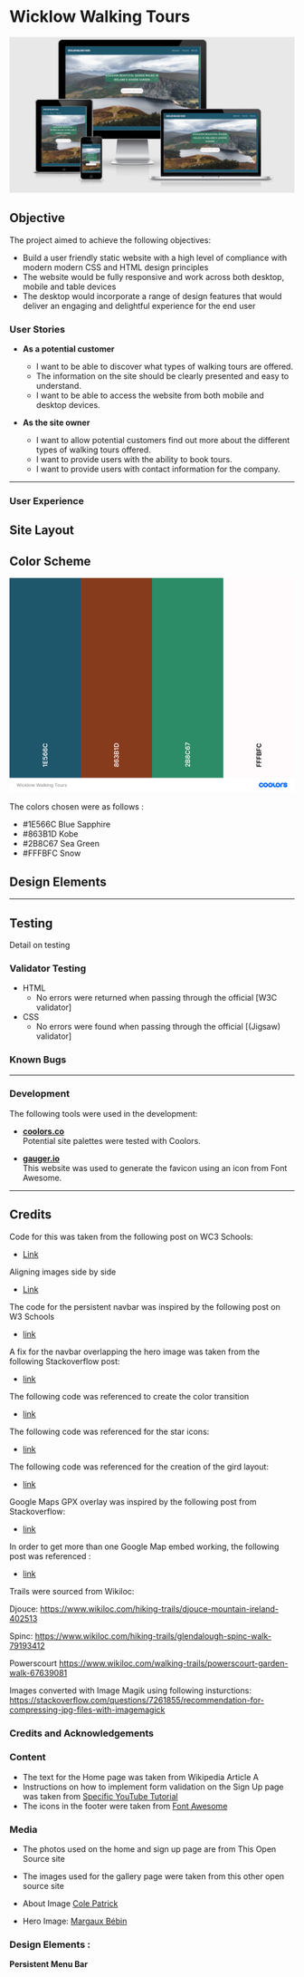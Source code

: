 # Wicklow Walking Tours

![am-i-responsive](./docs/images/am-i-responsive.png)

## Objective 

The project aimed to achieve the following objectives:

- Build a user friendly static website with a high level of compliance with modern modern CSS and HTML design principles 
- The website would be fully responsive and work across both desktop, mobile and table devices
- The desktop would incorporate a range of design features that would deliver an engaging and delightful experience for the end user

### User Stories

- **As a potential customer**
    - I want to be able to discover what types of walking tours are offered.
    - The information on the site should be clearly presented and easy to understand.
    - I want to be able to access the website from both mobile and desktop devices.  

- **As the site owner**
    - I want to allow potential customers find out more about the different types of walking tours offered.
    - I want to provide users with the ability to book tours.
    - I want to provide users with contact information for the company.

- - - 

### User Experience


## Site Layout


## Color Scheme

![coolors-colors](./docs/images/palette.png)



The colors chosen were as follows :
- #1E566C Blue Sapphire
- #863B1D Kobe
- #2B8C67 Sea Green
- #FFFBFC Snow


## Design Elements




- - - 

## Testing 

Detail on testing 


### Validator Testing 

- HTML
  - No errors were returned when passing through the official [W3C validator]
- CSS
  - No errors were found when passing through the official [(Jigsaw) validator]

### Known Bugs


- - - 

### Development

The following tools were used in the development:


- **[coolors.co](https://coolors.co/)**  
Potential site palettes were tested with Coolors.  


- **[gauger.io](https://gauger.io/fonticon/)**  
This website was used to generate the favicon using an icon from Font Awesome.




- - - 

## Credits 



Code for this was taken from the following post on WC3 Schools:

- [Link](https://www.w3schools.com/howto/howto_css_fixed_menu.asp)


Aligning images side by side 

- [Link](https://www.w3schools.com/howto/howto_css_images_side_by_side.asp)




The code for the persistent navbar was inspired by the following post on W3 Schools

- [link](https://www.w3schools.com/howto/howto_css_fixed_menu.asp)

A fix for the navbar overlapping the hero image was taken from the following Stackoverflow post:

- [link](https://stackoverflow.com/questions/49133277/why-is-this-hero-image-covering-the-fixed-nav-bar-with-the-nav-bar-reappearing)

The following code was referenced to create the color transition

- [link](https://stackoverflow.com/questions/11679567/using-css-for-a-fade-in-effect-on-page-load)

The following code was referenced for the star icons:

- [link](https://stackoverflow.com/questions/49343074/css-for-star-ratings-via-fontawesome)

The following code was referenced for the creation of the gird layout:

- [link](https://gridbyexample.com/examples/example2/)


Google Maps GPX overlay was inspired by the following post from Stackoverflow:
- [link](https://stackoverflow.com/questions/15829048/best-way-to-import-coordinates-from-gpx-file-and-display-using-google-maps-api)

In order to get more than one Google Map embed working, the following post was referenced :

- [link](https://stackoverflow.com/questions/46631141/two-google-maps-on-same-page-with-markers)



Trails were sourced from Wikiloc:

Djouce:
https://www.wikiloc.com/hiking-trails/djouce-mountain-ireland-402513

Spinc:
https://www.wikiloc.com/hiking-trails/glendalough-spinc-walk-79193412

Powerscourt
https://www.wikiloc.com/walking-trails/powerscourt-garden-walk-67639081


Images converted with Image Magik using following insturctions:
https://stackoverflow.com/questions/7261855/recommendation-for-compressing-jpg-files-with-imagemagick



### Credits and Acknowledgements

### Content 

- The text for the Home page was taken from Wikipedia Article A
- Instructions on how to implement form validation on the Sign Up page was taken from [Specific YouTube Tutorial](https://www.youtube.com/)
- The icons in the footer were taken from [Font Awesome](https://fontawesome.com/)

### Media

- The photos used on the home and sign up page are from This Open Source site
- The images used for the gallery page were taken from this other open source site


- About Image 
[Cole Patrick](https://unsplash.com/photos/LttKJcNHzUc?utm_source=unsplash&utm_medium=referral&utm_content=creditShareLink)

- Hero Image:
[Margaux Bébin](https://unsplash.com/photos/6YZ2w5NRIAg?utm_source=unsplash&utm_medium=referral&utm_content=creditShareLink)





### Design Elements :

**Persistent Menu Bar**
